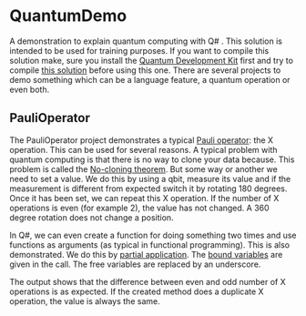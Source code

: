 # QuantumDemo
A demonstration to explain quantum computing with Q# . This solution is intended to be used for training purposes.  If you want to compile this solution make, sure you install the [Quantum Development Kit](https://docs.microsoft.com/en-us/quantum/quantum-installconfig) first and try to compile [this solution](https://github.com/Microsoft/QuantumKatas/blob/master/README.md) before using this one. There are several projects to demo something which can be a language feature, a quantum operation or even both. 

## PauliOperator  ##

The PauliOperator project demonstrates a typical [Pauli operator](https://docs.microsoft.com/nl-nl/quantum/libraries/prelude?view=qsharp-preview#pauli-operators): the X operation. This can be used for several reasons. A typical problem with quantum computing is that there is no way to clone your data because. This problem is called the [No-cloning theorem](https://en.wikipedia.org/wiki/No-cloning_theorem). But some way or another we need to set a value. We do this by using a qbit, measure its value and if the measurement is different from expected switch it by rotating 180 degrees. Once it has been set, we can repeat this X operation. If the number of X operations is even (for example 2), the value has not changed. A 360 degree rotation does not change a position.

In Q#, we can even create a function for doing something two times and use functions as arguments (as typical in functional programming). This is also demonstrated. We do this by [partial application](https://docs.microsoft.com/nl-nl/quantum/quantum-techniques-2-operationsandfunctions?view=qsharp-preview#partially-applying-operations-and-functions). The [bound variables](https://en.wikipedia.org/wiki/Free_variables_and_bound_variables) are given in the call. The free variables are replaced by an underscore.

The output shows that the difference between even and odd number of X operations is as expected. If the created method does a duplicate X operation, the value is always the same.


